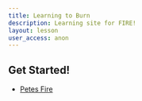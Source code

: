 ```yaml
---
title: Learning to Burn
description: Learning site for FIRE!
layout: lesson
user_access: anon
---
```


## Get Started!

- [Petes Fire](PeteFire)

